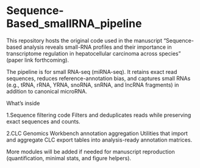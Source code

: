 # Sequence-Based_smallRNA_pipeline
This repository hosts the original code used in the manuscript
“Sequence-based analysis reveals small-RNA profiles and their importance in transcriptome regulation in hepatocellular carcinoma across species” (paper link forthcoming).

The pipeline is for small RNA-seq (miRNA-seq). It retains exact read sequences, reduces reference-annotation bias, and captures small RNAs (e.g., tRNA, rRNA, YRNA, snoRNA, snRNA, and lncRNA fragments) in addition to canonical microRNA.

What’s inside

1.Sequence filtering code
Filters and deduplicates reads while preserving exact sequences and counts.

2.CLC Genomics Workbench annotation aggregation
Utilities that import and aggregate CLC export tables into analysis-ready annotation matrices.

More modules will be added if needed for manuscript reproduction (quantification, minimal stats, and figure helpers).
